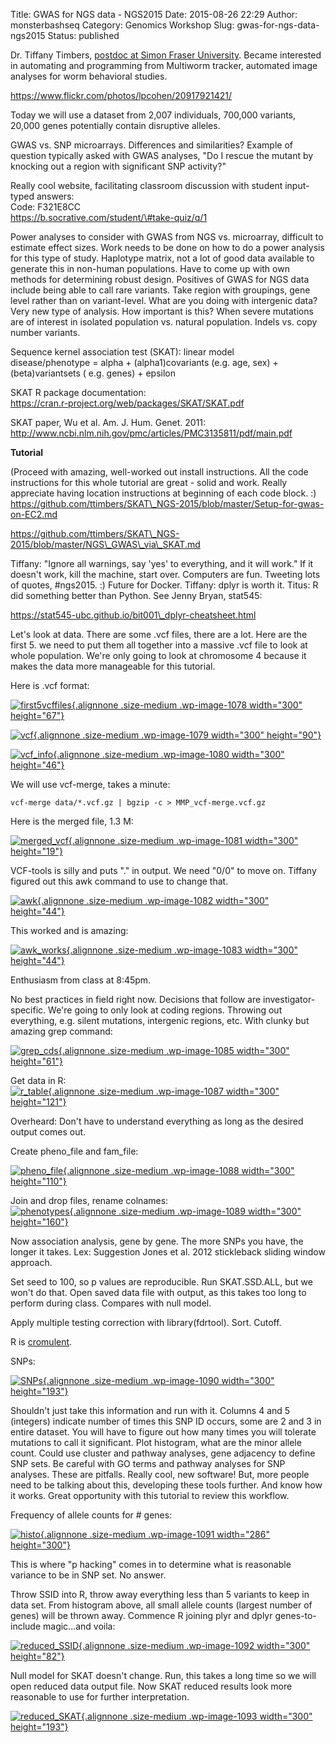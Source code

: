Title: GWAS for NGS data - NGS2015
Date: 2015-08-26 22:29
Author: monsterbashseq
Category: Genomics Workshop
Slug: gwas-for-ngs-data-ngs2015
Status: published

Dr. Tiffany Timbers, [postdoc at Simon Fraser
University](http://tiffanytimbers.com/). Became interested in automating
and programming from Multiworm tracker, automated image analyses for
worm behavioral studies.

https://www.flickr.com/photos/lpcohen/20917921421/

Today we will use a dataset from 2,007 individuals, 700,000 variants,
20,000 genes potentially contain disruptive alleles.

GWAS vs. SNP microarrays. Differences and similarities? Example of
question typically asked with GWAS analyses, "Do I rescue the mutant by
knocking out a region with significant SNP activity?"

Really cool website, facilitating classroom discussion with student
input-typed answers:  
Code: F321E8CC  
https://b.socrative.com/student/\#take-quiz/q/1

Power analyses to consider with GWAS from NGS vs. microarray, difficult
to estimate effect sizes. Work needs to be done on how to do a power
analysis for this type of study. Haplotype matrix, not a lot of good
data available to generate this in non-human populations. Have to come
up with own methods for determining robust design. Positives of GWAS for
NGS data include being able to call rare variants. Take region with
groupings, gene level rather than on variant-level. What are you doing
with intergenic data? Very new type of analysis. How important is this?
When severe mutations are of interest in isolated population vs. natural
population. Indels vs. copy number variants.

Sequence kernel association test (SKAT): linear model  
disease/phenotype = alpha + (alpha1)covariants (e.g. age, sex) +
(beta)variantsets ( e.g. genes) + epsilon

SKAT R package documentation:  
https://cran.r-project.org/web/packages/SKAT/SKAT.pdf

SKAT paper, Wu et al. Am. J. Hum. Genet. 2011:  
http://www.ncbi.nlm.nih.gov/pmc/articles/PMC3135811/pdf/main.pdf

**Tutorial**

(Proceed with amazing, well-worked out install instructions. All the
code instructions for this whole tutorial are great - solid and work.
Really appreciate having location instructions at beginning of each code
block. :)  
https://github.com/ttimbers/SKAT\_NGS-2015/blob/master/Setup-for-gwas-on-EC2.md

https://github.com/ttimbers/SKAT\_NGS-2015/blob/master/NGS\_GWAS\_via\_SKAT.md

Tiffany: "Ignore all warnings, say 'yes' to everything, and it will
work." If it doesn't work, kill the machine, start over. Computers are
fun. Tweeting lots of quotes, \#ngs2015. :) Future for Docker. Tiffany:
dplyr is worth it. Titus: R did something better than Python. See Jenny
Bryan, stat545:

https://stat545-ubc.github.io/bit001\_dplyr-cheatsheet.html

Let's look at data. There are some .vcf files, there are a lot. Here are
the first 5. we need to put them all together into a massive .vcf file
to look at whole population. We're only going to look at chromosome 4
because it makes the data more manageable for this tutorial.

Here is .vcf format:

[![first5vcffiles](https://monsterbashseq.files.wordpress.com/2015/08/first5vcffiles.png?w=300){.alignnone
.size-medium .wp-image-1078 width="300"
height="67"}](https://monsterbashseq.files.wordpress.com/2015/08/first5vcffiles.png)

[![vcf](https://monsterbashseq.files.wordpress.com/2015/08/vcf.png?w=300){.alignnone
.size-medium .wp-image-1079 width="300"
height="90"}](https://monsterbashseq.files.wordpress.com/2015/08/vcf.png)

[![vcf\_info](https://monsterbashseq.files.wordpress.com/2015/08/vcf_info.png?w=300){.alignnone
.size-medium .wp-image-1080 width="300"
height="46"}](https://monsterbashseq.files.wordpress.com/2015/08/vcf_info.png)

We will use vcf-merge, takes a minute:

    vcf-merge data/*.vcf.gz | bgzip -c > MMP_vcf-merge.vcf.gz

Here is the merged file, 1.3 M:

[![merged\_vcf](https://monsterbashseq.files.wordpress.com/2015/08/merged_vcf.png?w=300){.alignnone
.size-medium .wp-image-1081 width="300"
height="19"}](https://monsterbashseq.files.wordpress.com/2015/08/merged_vcf.png)

VCF-tools is silly and puts "." in output. We need "0/0" to move on.
Tiffany figured out this awk command to use to change that.

[![awk](https://monsterbashseq.files.wordpress.com/2015/08/awk.png?w=300){.alignnone
.size-medium .wp-image-1082 width="300"
height="44"}](https://monsterbashseq.files.wordpress.com/2015/08/awk.png)

This worked and is amazing:

[![awk\_works](https://monsterbashseq.files.wordpress.com/2015/08/awk_works.png?w=300){.alignnone
.size-medium .wp-image-1083 width="300"
height="44"}](https://monsterbashseq.files.wordpress.com/2015/08/awk_works.png)

Enthusiasm from class at 8:45pm.

No best practices in field right now. Decisions that follow are
investigator-specific. We're going to only look at coding regions.
Throwing out everything, e.g. silent mutations, intergenic regions, etc.
With clunky but amazing grep command:

[![grep\_cds](https://monsterbashseq.files.wordpress.com/2015/08/grep_cds1.png?w=300){.alignnone
.size-medium .wp-image-1085 width="300"
height="61"}](https://monsterbashseq.files.wordpress.com/2015/08/grep_cds1.png)

Get data in R:  
[![r\_table](https://monsterbashseq.files.wordpress.com/2015/08/r_table.png?w=300){.alignnone
.size-medium .wp-image-1087 width="300"
height="121"}](https://monsterbashseq.files.wordpress.com/2015/08/r_table.png)

Overheard: Don't have to understand everything as long as the desired
output comes out.

Create pheno\_file and fam\_file:

[![pheno\_file](https://monsterbashseq.files.wordpress.com/2015/08/pheno_file.png?w=300){.alignnone
.size-medium .wp-image-1088 width="300"
height="110"}](https://monsterbashseq.files.wordpress.com/2015/08/pheno_file.png)

Join and drop files, rename colnames:  
[![phenotypes](https://monsterbashseq.files.wordpress.com/2015/08/phenotypes.png?w=300){.alignnone
.size-medium .wp-image-1089 width="300"
height="160"}](https://monsterbashseq.files.wordpress.com/2015/08/phenotypes.png)

Now association analysis, gene by gene. The more SNPs you have, the
longer it takes. Lex: Suggestion Jones et al. 2012 stickleback sliding
window approach.

Set seed to 100, so p values are reproducible. Run SKAT.SSD.ALL, but we
won't do that. Open saved data file with output, as this takes too long
to perform during class. Compares with null model.

Apply multiple testing correction with library(fdrtool). Sort. Cutoff.

R is [cromulent](https://en.wikipedia.org/wiki/Lisa_the_Iconoclast).

SNPs:

[![SNPs](https://monsterbashseq.files.wordpress.com/2015/08/snps.png?w=300){.alignnone
.size-medium .wp-image-1090 width="300"
height="193"}](https://monsterbashseq.files.wordpress.com/2015/08/snps.png)

Shouldn't just take this information and run with it. Columns 4 and 5
(integers) indicate number of times this SNP ID occurs, some are 2 and 3
in entire dataset. You will have to figure out how many times you will
tolerate mutations to call it significant. Plot histogram, what are the
minor allele count. Could use cluster and pathway analyses, gene
adjacency to define SNP sets. Be careful with GO terms and pathway
analyses for SNP analyses. These are pitfalls. Really cool, new
software! But, more people need to be talking about this, developing
these tools further. And know how it works. Great opportunity with this
tutorial to review this workflow.

Frequency of allele counts for \# genes:

[![histo](https://monsterbashseq.files.wordpress.com/2015/08/histo.png?w=286){.alignnone
.size-medium .wp-image-1091 width="286"
height="300"}](https://monsterbashseq.files.wordpress.com/2015/08/histo.png)

This is where "p hacking" comes in to determine what is reasonable
variance to be in SNP set. No answer.

Throw SSID into R, throw away everything less than 5 variants to keep in
data set. From histogram above, all small allele counts (largest number
of genes) will be thrown away. Commence R joining plyr and dplyr
genes-to-include magic...and voila:

[![reduced\_SSID](https://monsterbashseq.files.wordpress.com/2015/08/reduced_ssid.png?w=300){.alignnone
.size-medium .wp-image-1092 width="300"
height="82"}](https://monsterbashseq.files.wordpress.com/2015/08/reduced_ssid.png)

Null model for SKAT doesn't change. Run, this takes a long time so we
will open reduced data output file. Now SKAT reduced results look more
reasonable to use for further interpretation.

[![reduced\_SKAT](https://monsterbashseq.files.wordpress.com/2015/08/reduced_skat.png?w=300){.alignnone
.size-medium .wp-image-1093 width="300"
height="193"}](https://monsterbashseq.files.wordpress.com/2015/08/reduced_skat.png)
